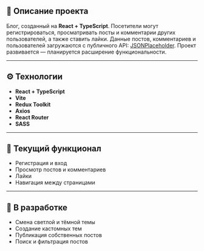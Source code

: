 ## 📌 Описание проекта

Блог, созданный на **React + TypeScript**. Посетители могут регистрироваться, просматривать посты и комментарии других пользователей, а также ставить лайки.
Данные постов, комментариев и пользователей загружаются с публичного API: [JSONPlaceholder](https://jsonplaceholder.typicode.com/).
Проект развивается — планируется расширение функциональности.

---

## ⚙️ Технологии

- **React + TypeScript**
- **Vite**
- **Redux Toolkit**
- **Axios**
- **React Router**
- **SASS**

---

## 🔧 Текущий функционал

- Регистрация и вход  
- Просмотр постов и комментариев 
- Лайки  
- Навигация между страницами  

---

## 🚧 В разработке

- Смена светлой и тёмной темы  
- Создание кастомных тем  
- Публикация собственных постов  
- Поиск и фильтрация постов  
